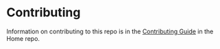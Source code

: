 Contributing
======

Information on contributing to this repo is in the [Contributing Guide](https://github.com/aspnet/Home/blob/master/CONTRIBUTING.md) in the Home repo.


